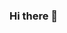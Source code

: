 ### Hi there 👋

<!--
**Edson71/Edson71** is a ✨ _special_ ✨ repository because its `README.md` (this file) appears on your GitHub profile.

Here are some ideas to get you started:

- 🔭 I’m currently working on this project
- 🌱 I’m currently learning codera and dsa academy
- 👯 I’m looking to collaborate on 
- 🤔 I’m looking for help with python and sql
- 💬 Ask me about ...
- 📫 How to reach me: edsonmarcos179@gmail
- 😄 Pronouns: ...
- ⚡ Fun fact: ...
-->
